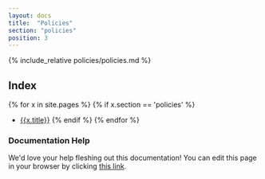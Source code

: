 ```yaml
---
layout: docs
title:  "Policies"
section: "policies"
position: 3
---
```


{% include_relative policies/policies.md %}

## Index

{% for x in site.pages %}
{% if x.section == 'policies' %}
- [{{x.title}}]({{site.baseurl}}{{x.url}})
{% endif %}
{% endfor %}

### Documentation Help

We'd love your help fleshing out this documentation! You can edit this page in your browser by clicking [this link](https://github.com/sritchie/scala-rl/edit/develop/docs/src/main/tut/policies/policies.md).
